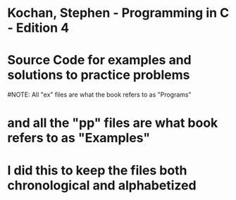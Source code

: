 # Kochan, Stephen - Programming in C - Edition 4

# Source Code for examples and solutions to practice problems

#NOTE: All "ex" files are what the book refers to as "Programs"
# and all the "pp" files are what book refers to as "Examples"

# I did this to keep the files both chronological and alphabetized
